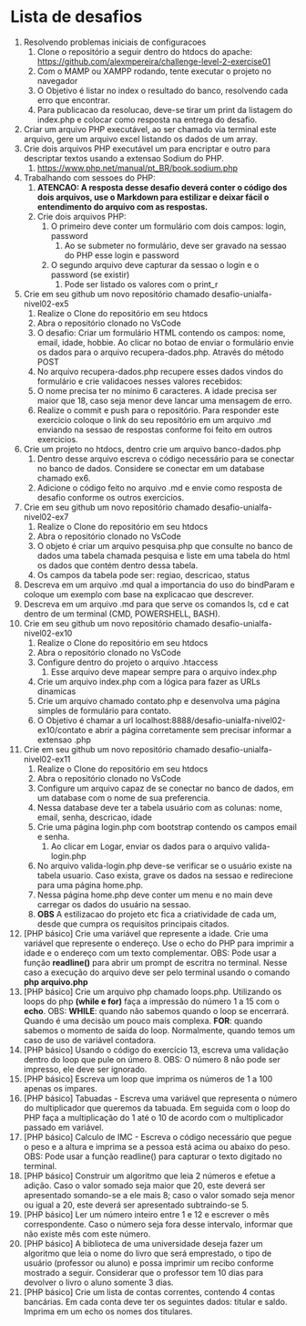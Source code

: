 # Lista de desafios

1. Resolvendo problemas iniciais de configuracoes
   1. Clone o repositório a seguir dentro do htdocs do apache: https://github.com/alexmpereira/challenge-level-2-exercise01
   2. Com o MAMP ou XAMPP rodando, tente executar o projeto no navegador
   3. O Objetivo é listar no index o resultado do banco, resolvendo cada erro que encontrar.
   4. Para publicacao da resolucao, deve-se tirar um print da listagem do index.php e colocar como resposta na entrega do desafio.
2. Criar um arquivo PHP executável, ao ser chamado via terminal este arquivo, gere um arquivo excel listando os dados de um array.
3. Crie dois arquivos PHP executável um para encriptar e outro para descriptar textos usando a extensao Sodium do PHP.
   1. https://www.php.net/manual/pt_BR/book.sodium.php
4. Trabalhando com sessoes do PHP:
   1. **ATENCAO: A resposta desse desafio deverá conter o código dos dois arquivos, use o Markdown para estilizar e deixar fácil o entendimento do arquivo com as respostas.**
   2. Crie dois arquivos PHP:
      1. O primeiro deve conter um formulário com dois campos: login, password
         1. Ao se submeter no formulário, deve ser gravado na sessao do PHP esse login e password
      2. O segundo arquivo deve capturar da sessao o login e o password (se existir)
         1. Pode ser listado os valores com o print_r
5. Crie em seu github um novo repositório chamado desafio-unialfa-nivel02-ex5
    1. Realize o Clone do repositório em seu htdocs
    2. Abra o repositório clonado no VsCode
    3. O desafio: Criar um formulário HTML contendo os campos: nome, email, idade, hobbie. Ao clicar no botao de enviar o formulário envie os dados para o arquivo recupera-dados.php. Através do método POST
    4. No arquivo recupera-dados.php recupere esses dados vindos do formulário e crie validacoes nesses valores recebidos:
    5. O nome precisa ter no mínimo 6 caracteres. A idade precisa ser maior que 18, caso seja menor deve lancar uma mensagem de erro.
    6. Realize o commit e push para o repositório. Para responder este exercicio coloque o link do seu repositório em um arquivo .md enviando na sessao de respostas conforme foi feito em outros exercicios.
6. Crie um projeto no htdocs, dentro crie um arquivo banco-dados.php
    1. Dentro desse arquivo escreva o código necessário para se conectar no banco de dados. Considere se conectar em um database chamado ex6.
    2. Adicione o código feito no arquivo .md e envie como resposta de desafio conforme os outros exercicios.
7. Crie em seu github um novo repositório chamado desafio-unialfa-nivel02-ex7
    1. Realize o Clone do repositório em seu htdocs
    2. Abra o repositório clonado no VsCode
    3. O objeto é criar um arquivo pesquisa.php que consulte no banco de dados uma tabela chamada pesquisa e liste em uma tabela do html os dados que contém dentro dessa tabela.
    4. Os campos da tabela pode ser: regiao, descricao, status
8. Descreva em um arquivo .md qual a importancia do uso do bindParam e coloque um exemplo com base na explicacao que descrever.
9. Descreva em um arquivo .md para que serve os comandos ls, cd e cat dentro de um terminal (CMD, POWERSHELL, BASH).
10. Crie em seu github um novo repositório chamado desafio-unialfa-nivel02-ex10
    1. Realize o Clone do repositório em seu htdocs
    2. Abra o repositório clonado no VsCode
    3. Configure dentro do projeto o arquivo .htaccess
        1. Esse arquivo deve mapear sempre para o arquivo index.php
    4. Crie um arquivo index.php com a lógica para fazer as URLs dinamicas
    5. Crie um arquivo chamado contato.php e desenvolva uma página simples de formulário para contato.
    6. O Objetivo é chamar a url localhost:8888/desafio-unialfa-nivel02-ex10/contato e abrir a página corretamente sem precisar informar a extensao .php
11. Crie em seu github um novo repositório chamado desafio-unialfa-nivel02-ex11
    1. Realize o Clone do repositório em seu htdocs
    2. Abra o repositório clonado no VsCode
    3. Configure um arquivo capaz de se conectar no banco de dados, em um database com o nome de sua preferencia.
    4. Nessa database deve ter a tabela usuário com as colunas: nome, email, senha, descricao, idade
    5. Crie uma página login.php com bootstrap contendo os campos email e senha.
        1. Ao clicar em Logar, enviar os dados para o arquivo valida-login.php
    4. No arquivo valida-login.php deve-se verificar se o usuário existe na tabela usuario. Caso exista, grave os dados na sessao e redirecione para uma página home.php.
    5. Nessa página home.php deve conter um menu e no main deve carregar os dados do usuário na sessao.
    6. **OBS** A estilizacao do projeto etc fica a criatividade de cada um, desde que cumpra os requisitos principais citados.
12. [PHP básico] Crie uma variável que represente a idade. Crie uma variável que represente o endereço. Use o echo do PHP para imprimir a idade e o endereço com um texto complementar.
    OBS: Pode usar a função **readline()** para abrir um prompt de escritra no terminal. Nesse caso a execução do arquivo deve ser pelo terminal usando o comando **php arquivo.php**
13. [PHP básico] Crie um arquivo php chamado loops.php. Utilizando os loops do php **(while e for)** faça a impressão do número 1 a 15 com o **echo**.
    OBS: **WHILE**: quando não sabemos quando o loop se encerrará. Quando é uma decisão um pouco mais complexa.
        **FOR**: quando sabemos o momento de saída do loop. Normalmente, quando temos um caso de uso de variável contadora.
14. [PHP básico] Usando o código do exercício 13, escreva uma validação dentro do loop que pule on úmero 8.
    OBS: O número 8 não pode ser impresso, ele deve ser ignorado.
15. [PHP básico] Escreva um loop que imprima os números de 1 a 100 apenas os impares.
16. [PHP básico] Tabuadas - Escreva uma variável que representa o número do multiplicador que queremos da tabuada. Em seguida com o loop do PHP faça a multiplicação do 1 até o 10 de acordo com o multiplicador passado em variável.
17. [PHP básico] Calculo de IMC - Escreva o código necessário que pegue o peso e a altura e imprima se a pessoa está acima ou abaixo do peso.
    OBS: Pode usar a função readline() para capturar o texto digitado no terminal.
18. [PHP básico] Construir um algoritmo que leia 2 números e efetue a adição. Caso o valor somado seja maior que 20, este deverá ser apresentado somando-se a ele mais 8; caso o valor somado seja menor ou igual a 20, este deverá ser apresentado subtraindo-se 5.
19. [PHP básico] Ler um número inteiro entre 1 e 12 e escrever o mês correspondente. Caso o número seja fora desse intervalo, informar que não existe mês com este número.
20. [PHP básico] A biblioteca de uma universidade deseja fazer um algoritmo que leia o nome do livro que será emprestado, o tipo de usuário (professor ou aluno) e possa imprimir um recibo conforme mostrado a seguir. Considerar que o professor tem 10 dias para devolver o livro o aluno somente 3 dias.
21. [PHP básico] Crie um lista de contas correntes, contendo 4 contas bancárias. Em cada conta deve ter os seguintes dados: titular e saldo. Imprima em um echo os nomes dos titulares.